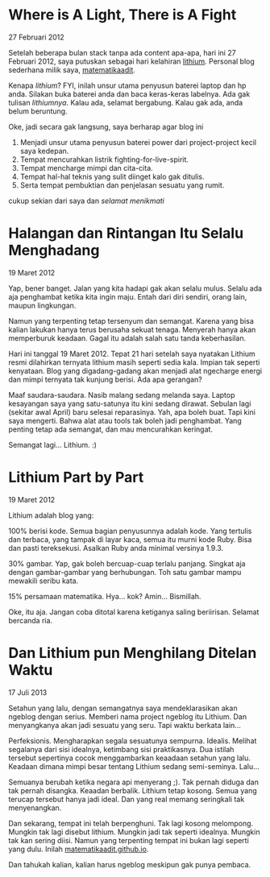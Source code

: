 # Where is A Light, There is A Fight #

27 Februari 2012

Setelah beberapa bulan stack tanpa ada content apa-apa, hari ini 27 Februari
2012, saya putuskan sebagai hari kelahiran
[lithium](http://matematikaadit.github.com/). Personal blog sederhana milik
saya, [matematikaadit](http://git.io/4).

Kenapa *lithium*? FYI, inilah unsur utama penyusun baterei laptop dan hp
anda.  Silakan buka baterei anda dan baca keras-keras labelnya. Ada gak
tulisan *lithiumnya*. Kalau ada, selamat bergabung. Kalau gak ada, anda
belum beruntung.

Oke, jadi secara gak langsung, saya berharap agar blog ini

1. Menjadi unsur utama penyusun baterei power dari project-project kecil saya 
   kedepan.
2. Tempat mencurahkan listrik fighting-for-live-spirit.
3. Tempat mencharge mimpi dan cita-cita.
4. Tempat hal-hal teknis yang sulit diinget kalo gak ditulis.
5. Serta tempat pembuktian dan penjelasan sesuatu yang rumit.

cukup sekian dari saya dan _selamat menikmati_

# Halangan dan Rintangan Itu Selalu Menghadang #

19 Maret 2012

Yap, bener banget. Jalan yang kita hadapi gak akan selalu mulus. Selalu ada
aja penghambat ketika kita ingin maju. Entah dari diri sendiri, orang lain,
maupun lingkungan.

Namun yang terpenting tetap tersenyum dan semangat. Karena yang bisa kalian
lakukan hanya terus berusaha sekuat tenaga. Menyerah hanya akan memperburuk
keadaan. Gagal itu adalah salah satu tanda keberhasilan.

Hari ini tanggal 19 Maret 2012. Tepat 21 hari setelah saya nyatakan Lithium
resmi dilahirkan ternyata lithium masih seperti sedia kala. Impian tak
seperti kenyataan.  Blog yang digadang-gadang akan menjadi alat ngecharge
energi dan mimpi ternyata tak kunjung berisi. Ada apa gerangan?

Maaf saudara-saudara. Nasib malang sedang melanda saya. Laptop kesayangan
saya yang satu-satunya itu kini sedang dirawat. Sebulan lagi (sekitar awal
April) baru selesai reparasinya. Yah, apa boleh buat. Tapi kini saya
mengerti. Bahwa alat atau tools tak boleh jadi penghambat. Yang penting
tetap ada semangat, dan mau mencurahkan keringat.

Semangat lagi... Lithium. :)

# Lithium Part by Part #

19 Maret 2012

Lithium adalah blog yang:

100% berisi kode. Semua bagian penyusunnya adalah kode. Yang tertulis dan
terbaca, yang tampak di layar kaca, semua itu murni kode Ruby. Bisa dan
pasti tereksekusi. Asalkan Ruby anda minimal versinya 1.9.3.

30% gambar. Yap, gak boleh bercuap-cuap terlalu panjang. Singkat aja dengan
gambar-gambar yang berhubungan. Toh satu gambar mampu mewakili seribu kata.

15% persamaan matematika. Hya... kok? Amin... Bismillah.

Oke, itu aja. Jangan coba ditotal karena ketiganya saling beriirisan.
Selamat bercanda ria.

# Dan Lithium pun Menghilang Ditelan Waktu

17 Juli 2013

Setahun yang lalu, dengan semangatnya saya mendeklarasikan akan ngeblog
dengan serius. Memberi nama project ngeblog itu Lithium. Dan menyangkanya
akan jadi sesuatu yang seru. Tapi waktu berkata lain...

Perfeksionis. Mengharapkan segala sesuatunya sempurna. Idealis. Melihat
segalanya dari sisi idealnya, ketimbang sisi praktikasnya. Dua istilah
tersebut sepertinya cocok menggambarkan keaadaan setahun yang lalu. Keadaan
dimana mimpi besar tentang Lithium sedang semi-seminya. Lalu...

Semuanya berubah ketika negara api menyerang ;). Tak pernah diduga dan tak
pernah disangka. Keaadan berbalik. Lithium tetap kosong. Semua yang terucap
tersebut hanya jadi ideal. Dan yang real memang seringkali tak menyenangkan.

Dan sekarang, tempat ini telah berpenghuni. Tak lagi kosong melompong.
Mungkin tak lagi disebut lithium. Mungkin jadi tak seperti idealnya. Mungkin
tak kan sering diisi. Namun yang terpenting tempat ini bukan lagi seperti
yang dulu. Inilah
[matematikaadit.github.io](http://matematikaadit.github.io).

Dan tahukah kalian, kalian harus ngeblog meskipun gak punya pembaca.
